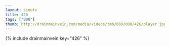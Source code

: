 ```yaml
--- 
layout: sieutv
title: 426
tags: ["000"]
thumb: http://drainmainvein.com/media/videos/tmb/000/000/426/player.jpg
---
```

{% include drainmainvein key="426" %} 
